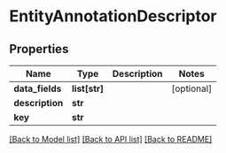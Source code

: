 # EntityAnnotationDescriptor

## Properties
Name | Type | Description | Notes
------------ | ------------- | ------------- | -------------
**data_fields** | **list[str]** |  | [optional] 
**description** | **str** |  | 
**key** | **str** |  | 

[[Back to Model list]](../README.md#documentation-for-models) [[Back to API list]](../README.md#documentation-for-api-endpoints) [[Back to README]](../README.md)



